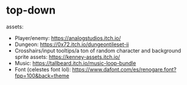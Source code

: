 # top-down

assets:
- Player/enemy: https://analogstudios.itch.io/
- Dungeon: https://0x72.itch.io/dungeontileset-ii
- Crosshairs/input tooltips/a ton of random character and background sprite assets: https://kenney-assets.itch.io/
- Music: https://tallbeard.itch.io/music-loop-bundle
- Font (celestes font lol): https://www.dafont.com/es/renogare.font?fpp=100&back=theme
